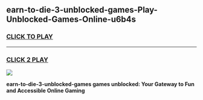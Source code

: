 
## earn-to-die-3-unblocked-games-Play-Unblocked-Games-Online-u6b4s
<h3>
<a href="https://premium76.site?title=earn-to-die-3-unblocked-games&ref=24A">CLICK TO PLAY</a></h3>
<hr>

<h3>
<a href="https://premium76.site?title=earn-to-die-3-unblocked-games&ref=24A">CLICK 2 PLAY</a>
  
</h3>

<a href="https://premium76.site?title=earn-to-die-3-unblocked-games&ref=24A"><img src="https://clearcache.store/games.png"></a>


**earn-to-die-3-unblocked-games games unblocked: Your Gateway to Fun and Accessible Online Gaming**
